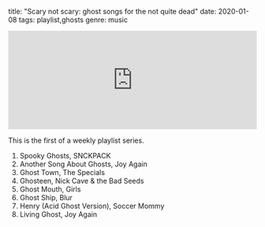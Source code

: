 title: "Scary not scary: ghost songs for the not quite dead"
date: 2020-01-08
tags: playlist,ghosts
genre: music

<div class="frame-wrap">
<iframe src="https://open.spotify.com/embed/playlist/6ahal05QUid7ZpNTBfsG9g" width="100%" height="200" frameborder="0" allowtransparency="true" allow="encrypted-media"></iframe>
</div>

This is the first of a weekly playlist series.

1. Spooky Ghosts, SNCKPACK
2. Another Song About Ghosts, Joy Again
3. Ghost Town, The Specials
4. Ghosteen, Nick Cave & the Bad Seeds
5. Ghost Mouth, Girls
6. Ghost Ship, Blur
7. Henry (Acid Ghost Version), Soccer Mommy
8. Living Ghost, Joy Again
